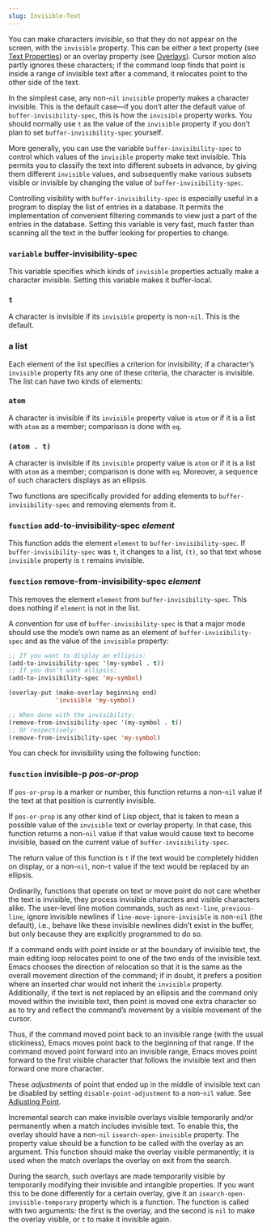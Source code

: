 ```yaml
---
slug: Invisible-Text
---
```


You can make characters *invisible*, so that they do not appear on the screen, with the `invisible` property. This can be either a text property (see [Text Properties](/docs/elisp/Text-Properties)) or an overlay property (see [Overlays](/docs/elisp/Overlays)). Cursor motion also partly ignores these characters; if the command loop finds that point is inside a range of invisible text after a command, it relocates point to the other side of the text.

In the simplest case, any non-`nil` `invisible` property makes a character invisible. This is the default case—if you don’t alter the default value of `buffer-invisibility-spec`, this is how the `invisible` property works. You should normally use `t` as the value of the `invisible` property if you don’t plan to set `buffer-invisibility-spec` yourself.

More generally, you can use the variable `buffer-invisibility-spec` to control which values of the `invisible` property make text invisible. This permits you to classify the text into different subsets in advance, by giving them different `invisible` values, and subsequently make various subsets visible or invisible by changing the value of `buffer-invisibility-spec`.

Controlling visibility with `buffer-invisibility-spec` is especially useful in a program to display the list of entries in a database. It permits the implementation of convenient filtering commands to view just a part of the entries in the database. Setting this variable is very fast, much faster than scanning all the text in the buffer looking for properties to change.

### <span className="tag variable">`variable`</span> **buffer-invisibility-spec**

This variable specifies which kinds of `invisible` properties actually make a character invisible. Setting this variable makes it buffer-local.

### `t`

A character is invisible if its `invisible` property is non-`nil`. This is the default.

### a list

Each element of the list specifies a criterion for invisibility; if a character’s `invisible` property fits any one of these criteria, the character is invisible. The list can have two kinds of elements:

### `atom`

A character is invisible if its `invisible` property value is `atom` or if it is a list with `atom` as a member; comparison is done with `eq`.

### `(atom . t)`

A character is invisible if its `invisible` property value is `atom` or if it is a list with `atom` as a member; comparison is done with `eq`. Moreover, a sequence of such characters displays as an ellipsis.

Two functions are specifically provided for adding elements to `buffer-invisibility-spec` and removing elements from it.

### <span className="tag function">`function`</span> **add-to-invisibility-spec** *element*

This function adds the element `element` to `buffer-invisibility-spec`. If `buffer-invisibility-spec` was `t`, it changes to a list, `(t)`, so that text whose `invisible` property is `t` remains invisible.

### <span className="tag function">`function`</span> **remove-from-invisibility-spec** *element*

This removes the element `element` from `buffer-invisibility-spec`. This does nothing if `element` is not in the list.

A convention for use of `buffer-invisibility-spec` is that a major mode should use the mode’s own name as an element of `buffer-invisibility-spec` and as the value of the `invisible` property:

```lisp
;; If you want to display an ellipsis:
(add-to-invisibility-spec '(my-symbol . t))
;; If you don’t want ellipsis:
(add-to-invisibility-spec 'my-symbol)

(overlay-put (make-overlay beginning end)
             'invisible 'my-symbol)

;; When done with the invisibility:
(remove-from-invisibility-spec '(my-symbol . t))
;; Or respectively:
(remove-from-invisibility-spec 'my-symbol)
```

You can check for invisibility using the following function:

### <span className="tag function">`function`</span> **invisible-p** *pos-or-prop*

If `pos-or-prop` is a marker or number, this function returns a non-`nil` value if the text at that position is currently invisible.

If `pos-or-prop` is any other kind of Lisp object, that is taken to mean a possible value of the `invisible` text or overlay property. In that case, this function returns a non-`nil` value if that value would cause text to become invisible, based on the current value of `buffer-invisibility-spec`.

The return value of this function is `t` if the text would be completely hidden on display, or a non-`nil`, non-`t` value if the text would be replaced by an ellipsis.

Ordinarily, functions that operate on text or move point do not care whether the text is invisible, they process invisible characters and visible characters alike. The user-level line motion commands, such as `next-line`, `previous-line`, ignore invisible newlines if `line-move-ignore-invisible` is non-`nil` (the default), i.e., behave like these invisible newlines didn’t exist in the buffer, but only because they are explicitly programmed to do so.

If a command ends with point inside or at the boundary of invisible text, the main editing loop relocates point to one of the two ends of the invisible text. Emacs chooses the direction of relocation so that it is the same as the overall movement direction of the command; if in doubt, it prefers a position where an inserted char would not inherit the `invisible` property. Additionally, if the text is not replaced by an ellipsis and the command only moved within the invisible text, then point is moved one extra character so as to try and reflect the command’s movement by a visible movement of the cursor.

Thus, if the command moved point back to an invisible range (with the usual stickiness), Emacs moves point back to the beginning of that range. If the command moved point forward into an invisible range, Emacs moves point forward to the first visible character that follows the invisible text and then forward one more character.

These *adjustments* of point that ended up in the middle of invisible text can be disabled by setting `disable-point-adjustment` to a non-`nil` value. See [Adjusting Point](/docs/elisp/Adjusting-Point).

Incremental search can make invisible overlays visible temporarily and/or permanently when a match includes invisible text. To enable this, the overlay should have a non-`nil` `isearch-open-invisible` property. The property value should be a function to be called with the overlay as an argument. This function should make the overlay visible permanently; it is used when the match overlaps the overlay on exit from the search.

During the search, such overlays are made temporarily visible by temporarily modifying their invisible and intangible properties. If you want this to be done differently for a certain overlay, give it an `isearch-open-invisible-temporary` property which is a function. The function is called with two arguments: the first is the overlay, and the second is `nil` to make the overlay visible, or `t` to make it invisible again.
